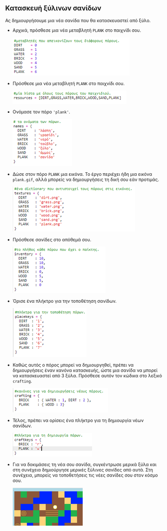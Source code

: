## Κατασκευή ξύλινων σανίδων

Ας δημιουργήσουμε μια νέα σανίδα που θα κατασκευαστεί από ξύλο.

+ Αρχικά, πρόσθεσε μια νέα μεταβλητή `PLANK` στο παιχνίδι σου.
    
    ![screenshot](images/craft-plank-const.png)

+ Πρόσθεσε μια νέα μεταβλητή `PLANK` στο παιχνίδι σου.
    
    ![screenshot](images/craft-plank-resources.png)

+ Ονόμασε τον πόρο `'plank'`.
    
    ![screenshot](images/craft-plank-names.png)

+ Δώσε στον πόρο `PLANK` μια εικόνα. Το έργο περιέχει ήδη μια εικόνα `plank.gif`, αλλά μπορείς να δημιουργήσεις τη δική σου εάν προτιμάς.
    
    ![screenshot](images/craft-plank-textures.png)

+ Πρόσθεσε σανίδες στο απόθεμά σου.
    
    ![screenshot](images/craft-plank-inventory.png)

+ Όρισε ένα πλήκτρο για την τοποθέτηση σανίδων.
    
    ![screenshot](images/craft-plank-placekeys.png)

+ Καθώς αυτός ο πόρος μπορεί να δημιουργηθεί, πρέπει να δημιουργήσεις έναν κανόνα κατασκευής, ώστε μια σανίδα να μπορεί να κατασκευαστεί από 3 ξύλα. Πρόσθεσε αυτόν τον κώδικα στο λεξικό `crafting`.
    
    ![screenshot](images/craft-plank-crafting.png)

+ Τέλος, πρέπει να ορίσεις ένα πλήκτρο για τη δημιουργία νέων σανίδων.
    
    ![screenshot](images/craft-plank-craftkeys.png)

+ Για να δοκιμάσεις τη νέα σου σανίδα, συγκέντρωσε μερικά ξύλα και στη συνέχεια δημιούργησε μερικές ξύλινες σανίδες από αυτά. Στη συνέχεια, μπορείς να τοποθετήσεις τις νέες σανίδες σου στον κόσμο σου.
    
    ![screenshot](images/craft-plank-test.png)